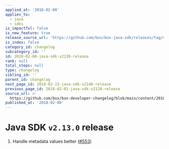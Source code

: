 ```yaml
---
applied_at: '2018-02-08'
applies_to:
  - java
  - sdks
is_impactful: false
is_new_feature: true
release_source_url: 'https://github.com/box/box-java-sdk/releases/tag/v2.13.0'
is_index: false
category_id: changelog
subcategory_id: ''
id: 2018-02-08-java-sdk-v2130-release
rank: null
total_steps: null
type: changelog
sibling_id: ''
parent_id: changelog
next_page_id: 2018-02-15-java-sdk-v2140-release
previous_page_id: 2018-02-01-java-sdk-v2120-release
source_url: >-
  https://github.com/box/box-developer-changelog/blob/main/content/2018/02-08-java-sdk-v2130-release.md
published_at: '2018-02-08'
---
```

# Java SDK `v2.13.0` release

1. Handle metadata values better ([#553](https://github.com/box/box-java-sdk/pull/553))